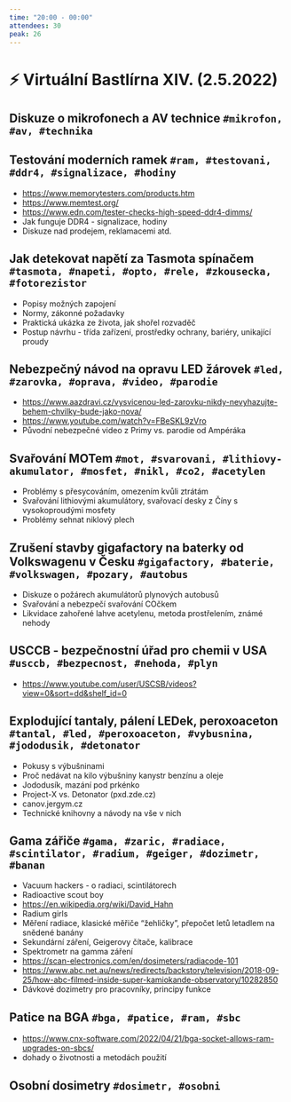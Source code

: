 ```yaml
---
time: "20:00 - 00:00"
attendees: 30
peak: 26
---
```

# ⚡ Virtuální Bastlírna XIV. (2.5.2022)

## Diskuze o mikrofonech a AV technice `#mikrofon, #av, #technika`

## Testování moderních ramek `#ram, #testovani, #ddr4, #signalizace, #hodiny`
- https://www.memorytesters.com/products.htm
- https://www.memtest.org/
- https://www.edn.com/tester-checks-high-speed-ddr4-dimms/
- Jak funguje DDR4 - signalizace, hodiny
- Diskuze nad prodejem, reklamacemi atd.

## Jak detekovat napětí za Tasmota spínačem `#tasmota, #napeti, #opto, #rele, #zkousecka, #fotorezistor`
- Popisy možných zapojení
- Normy, zákonné požadavky
- Praktická ukázka ze života, jak shořel rozvaděč
- Postup návrhu - třída zařízení, prostředky ochrany, bariéry, unikající proudy

## Nebezpečný návod na opravu LED žárovek `#led, #zarovka, #oprava, #video, #parodie`
- https://www.aazdravi.cz/vysvicenou-led-zarovku-nikdy-nevyhazujte-behem-chvilky-bude-jako-nova/
- https://www.youtube.com/watch?v=FBeSKL9zVro
- Původní nebezpečné video z Primy vs. parodie od Ampéráka

## Svařování MOTem `#mot, #svarovani, #lithiovy-akumulator, #mosfet, #nikl, #co2, #acetylen`
- Problémy s přesycováním, omezením kvůli ztrátám
- Svařování lithiovými akumulátory, svařovací desky z Číny s vysokoproudými mosfety
- Problémy sehnat niklový plech

## Zrušení stavby gigafactory na baterky od Volkswagenu v Česku `#gigafactory, #baterie, #volkswagen, #pozary, #autobus`
- Diskuze o požárech akumulátorů plynových autobusů
- Svařování a nebezpečí svařování COčkem
- Likvidace zahořené lahve acetylenu, metoda prostřelením, známé nehody

## USCCB - bezpečnostní úřad pro chemii v USA `#usccb, #bezpecnost, #nehoda, #plyn`
- https://www.youtube.com/user/USCSB/videos?view=0&sort=dd&shelf_id=0

## Explodující tantaly, pálení LEDek, peroxoaceton `#tantal, #led, #peroxoaceton, #vybusnina, #jododusik, #detonator`
- Pokusy s výbušninami
- Proč nedávat na kilo výbušniny kanystr benzínu a oleje
- Jododusík, mazání pod prkénko
- Project-X vs. Detonator (pxd.zde.cz)
- canov.jergym.cz
- Technické knihovny a návody na vše v nich

## Gama zářiče `#gama, #zaric, #radiace, #scintilator, #radium, #geiger, #dozimetr, #banan`
- Vacuum hackers - o radiaci, scintilátorech
- Radioactive scout boy
- https://en.wikipedia.org/wiki/David_Hahn
- Radium girls
- Měření radiace, klasické měřiče “žehličky”, přepočet letů letadlem na snědené banány
- Sekundární záření, Geigerovy čítače, kalibrace
- Spektrometr na gamma záření
- https://scan-electronics.com/en/dosimeters/radiacode-101
- https://www.abc.net.au/news/redirects/backstory/television/2018-09-25/how-abc-filmed-inside-super-kamiokande-observatory/10282850
- Dávkové dozimetry pro pracovníky, principy funkce

## Patice na BGA `#bga, #patice, #ram, #sbc`
- https://www.cnx-software.com/2022/04/21/bga-socket-allows-ram-upgrades-on-sbcs/
- dohady o životnosti a metodách použití

## Osobní dosimetry `#dosimetr, #osobni`
